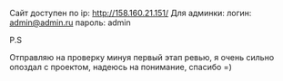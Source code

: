 Сайт доступен по ip: http://158.160.21.151/
Для админки: 
логин: admin@admin.ru
пароль: admin


P.S 

Отправляю на проверку минуя первый этап ревью, я очень сильно опоздал с проектом, надеюсь на понимание, спасибо =)
